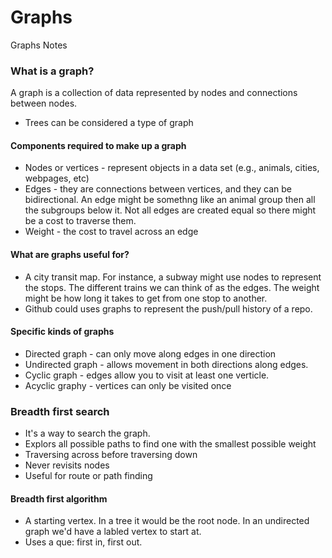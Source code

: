 # Graphs
Graphs Notes

### What is a graph?
A graph is a collection of data represented by nodes and connections between nodes. 
* Trees can be considered a type of graph

#### Components required to make up a graph
* Nodes or vertices - represent objects in a data set (e.g., animals, cities, webpages, etc)
* Edges - they are connections between vertices, and they can be bidirectional.  An edge might be somethng like an animal group then all the subgroups below it. Not all edges are created equal so there might be a cost to traverse them.
* Weight - the cost to travel across an edge

#### What are graphs useful for?
* A city transit map.  For instance, a subway might use nodes to represent the stops.  The different trains we can think of as the edges. The weight might be how long it takes to get from one stop to another.
* Github could uses graphs to represent the push/pull history of a repo.

#### Specific kinds of graphs
* Directed graph - can only move along edges in one direction
* Undirected graph - allows movement in both directions along edges.
* Cyclic graph - edges allow you to visit at least one verticle. 
* Acyclic graphy - vertices can only be visited once

### Breadth first search
* It's a way to search the graph.    
* Explors all possible paths to find one with the smallest possible weight
* Traversing across before traversing down
* Never revisits nodes
* Useful for route or path finding

#### Breadth first algorithm
* A starting vertex.  In a tree it would be the root node.  In an undirected graph we'd have a labled vertex to start at.
* Uses a que: first in, first out.  
